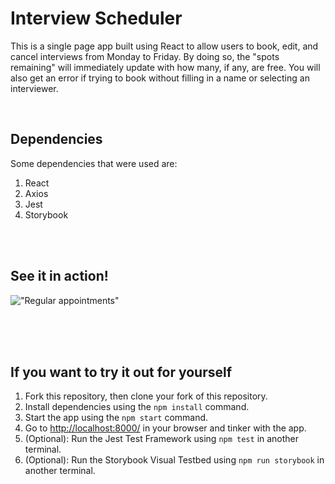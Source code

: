 # Interview Scheduler

This is a single page app built using React to allow users to book, edit, and cancel interviews from Monday to Friday. By doing so, the "spots remaining" will immediately update with how many, if any, are free. You will also get an error if trying to book without filling in a name or selecting an interviewer.

<br>

## Dependencies

Some dependencies that were used are:

1. React
2. Axios
3. Jest
4. Storybook
<br>
<br>

## See it in action!

!["Regular appointments"](https://github.com/rndedg/scheduler/blob/master/projectGifs/scheduleInAction.gif?raw=true)

<br>
<br>
<br>

## If you want to try it out for yourself
1. Fork this repository, then clone your fork of this repository.
2. Install dependencies using the `npm install` command.
3. Start the app using the `npm start` command.
4. Go to <http://localhost:8000/> in your browser and tinker with the app.
5. (Optional): Run the Jest Test Framework using `npm test` in another terminal.
6. (Optional): Run the Storybook Visual Testbed using `npm run storybook` in another terminal.